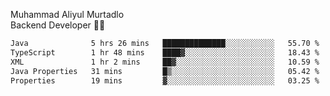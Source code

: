 Muhammad Aliyul Murtadlo
<br>
Backend Developer 👨‍💻
<br>
<!--START_SECTION:waka-->

```txt
Java              5 hrs 26 mins   ██████████████░░░░░░░░░░░   55.70 %
TypeScript        1 hr 48 mins    ████▓░░░░░░░░░░░░░░░░░░░░   18.43 %
XML               1 hr 2 mins     ██▓░░░░░░░░░░░░░░░░░░░░░░   10.59 %
Java Properties   31 mins         █▒░░░░░░░░░░░░░░░░░░░░░░░   05.42 %
Properties        19 mins         ▓░░░░░░░░░░░░░░░░░░░░░░░░   03.25 %
```

<!--END_SECTION:waka-->
